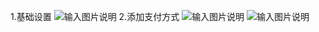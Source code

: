 1.基础设置
![输入图片说明](https://images.gitee.com/uploads/images/2021/1105/163048_fafb3c96_8867015.png "屏幕截图.png")
2.添加支付方式
![输入图片说明](https://images.gitee.com/uploads/images/2021/0508/135222_8004b860_8867015.png "屏幕截图.png")
![输入图片说明](https://images.gitee.com/uploads/images/2021/0618/093722_5d710ba5_8867015.png "屏幕截图.png")